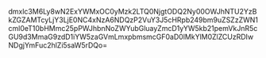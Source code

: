 dmxlc3M6Ly8wN2ExYWMxOC0yMzk2LTQ0NjgtODQ2Ny00OWJhNTU2YzBkZGZAMTcyLjY3LjE0NC4xNzA6NDQzP2VuY3J5cHRpb249bm9uZSZzZWN1cml0eT10bHMmc25pPWJhbnNoZWYubGluayZmcD1yYW5kb21pemVkJnR5cGU9d3MmaG9zdD1iYW5zaGVmLmxpbmsmcGF0aD0lMkYlM0ZlZCUzRDIwNDgjYmFuc2hlZi5saW5rDQo=

